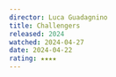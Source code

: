```yaml
---
director: Luca Guadagnino
title: Challengers
released: 2024
watched: 2024-04-27
date: 2024-04-22
rating: ★★★★
---
```

